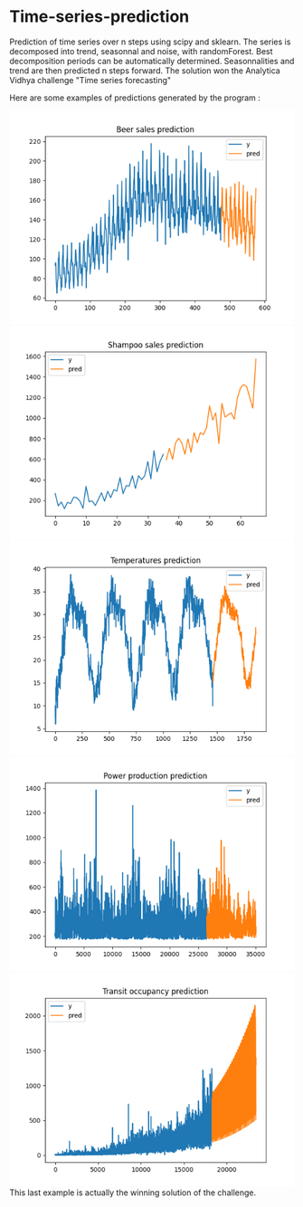 # Time-series-prediction

Prediction of time series over n steps using scipy and sklearn.
The series is decomposed into trend, seasonnal and noise, with randomForest. Best decomposition periods can be automatically determined. 
Seasonnalities and trend are then predicted n steps forward.
The solution won the Analytica Vidhya challenge "Time series forecasting"

Here are some examples of predictions generated by the program :

<img src=https://github.com/Prevost-Guillaume/Time-series-prediction/blob/main/images/Beer.png>
<img src=https://github.com/Prevost-Guillaume/Time-series-prediction/blob/main/images/Shampoo.png>
<img src=https://github.com/Prevost-Guillaume/Time-series-prediction/blob/main/images/Temperatures.png>
<img src=https://github.com/Prevost-Guillaume/Time-series-prediction/blob/main/images/Power.png>
<img src=https://github.com/Prevost-Guillaume/Time-series-prediction/blob/main/images/Transport.png>
This last example is actually the winning solution of the challenge.
